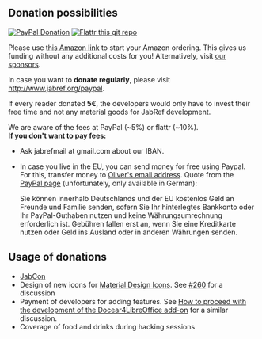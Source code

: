 ## Donation possibilities

[![PayPal Donation](https://img.shields.io/badge/donate-paypal-orange.svg)](https://www.paypal.com/cgi-bin/webscr?item_name=JabRef+Bibliography+Manager&cmd=_donations&lc=US&currency_code=EUR&business=jabrefmail%40gmail.com)
[![Flattr this git repo](http://api.flattr.com/button/flattr-badge-large.png)](https://flattr.com/submit/auto?user_id=koppor&url=https%3A%2F%2Fgithub.com%2FJabRef%2Fjabref&title=JabRef&language=Java&tags=github&category=software)

Please use [this Amazon link](http://www.amazon.de/b?_encoding=UTF8&camp=1638&creative=6742&linkCode=ur2&node=13690631&site-redirect=de&tag=jabref-21) to start your Amazon ordering. This gives us funding without any additional costs for you! Alternatively, visit [our sponsors](http://www.jabref.org/#backing).

In case you want to **donate regularly**, please visit http://www.jabref.org/paypal.

If every reader donated **5€**, the developers would only have to invest their free time and not any material goods for JabRef development.

We are aware of the fees at PayPal (~5%) or flattr (~10%). <br />
**If you don't want to pay fees:**
- Ask jabrefmail at gmail.com about our IBAN.
- In case you live in the EU, you can send money for free using Paypal. For this, transfer money to [Oliver's email address](https://github.com/koppor). Quote from the [PayPal page](https://www.paypal.com/en/webapps/mpp/paypal-fees) (unfortunately, only available in German):

    Sie können innerhalb Deutschlands und der EU kostenlos Geld an Freunde und Familie senden, sofern Sie Ihr hinterlegtes Bankkonto oder Ihr PayPal-Guthaben nutzen und keine Währungsumrechnung erforderlich ist. Gebühren fallen erst an, wenn Sie eine Kreditkarte nutzen oder Geld ins Ausland oder in anderen Währungen senden.


## Usage of donations

* [JabCon](http://jabcon.jabref.org)
* Design of new icons for [Material Design Icons](https://materialdesignicons.com/). See [#260](https://github.com/JabRef/jabref/issues/260) for a discussion
* Payment of developers for adding features. See [How to proceed with the development of the Docear4LibreOffice add-on](http://www.docear.org/2014/10/23/how-to-proceed-with-the-development-of-the-docear4libreoffice-add-on/) for a similar discussion.
* Coverage of food and drinks during hacking sessions

